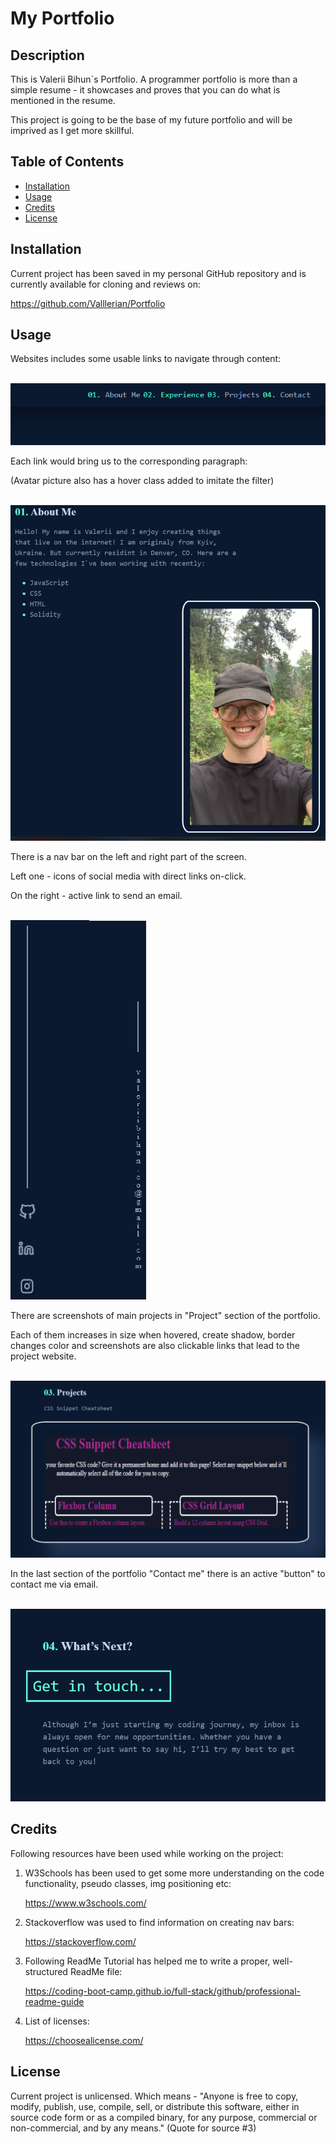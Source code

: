 # My Portfolio

## Description

This is Valerii Bihun`s Portfolio.
A programmer portfolio is more than a simple resume - it showcases and proves that you can do what is mentioned in the resume.

This project is going to be the base of my future portfolio and will be imprived as I get more skillful.


## Table of Contents
- [Installation](#installation)
- [Usage](#usage)
- [Credits](#credits)
- [License](#license)

## Installation
Current project has been saved in my personal GitHub repository and is currently available for cloning and reviews on:

https://github.com/Valllerian/Portfolio

## Usage
Websites includes some usable links to navigate through content:

<br>
<img alt="Header of the website" src="images/readme1.jpg" />
<br>

Each link would bring us to the corresponding paragraph:

(Avatar picture also has a hover class added to imitate the filter)

<br>
<img alt="Paragraph 1" src="images/readme3.jpg" />
<br>

There is a nav bar on the left and right part of the screen. 


Left one - icons of social media with direct links on-click.

On the right - active link to send an email.

<br>
<img alt="NavBars" src="images/readme2.jpg" />
<br>

There are screenshots of main projects in "Project" section of the portfolio.

Each of them increases in size when hovered, create shadow, border changes color and screenshots are also clickable links that lead to the project website.

<br>
<img alt="Project screenshots" src="images/readme4.jpg" />
<br>

In the last section of the portfolio "Contact me" there is an active "button" to contact me via email.

<br>
<img alt="Active button to send a direct emal" src="images/readme5.jpg" />
<br>



## Credits
Following resources  have been used while working on the project:

1) W3Schools has been used to get some more understanding on the code functionality, pseudo classes, img positioning etc:

    https://www.w3schools.com/

2) Stackoverflow was used to find information on creating nav bars:

    https://stackoverflow.com/


3) Following ReadMe Tutorial has helped me to write a proper, well-structured ReadMe file:

    https://coding-boot-camp.github.io/full-stack/github/professional-readme-guide

4) List of licenses:

    https://choosealicense.com/



## License
Current project is unlicensed. Which means - "Anyone is free to copy, modify, publish, use, compile, sell, or
distribute this software, either in source code form or as a compiled
binary, for any purpose, commercial or non-commercial, and by any
means." (Quote for source #3)
